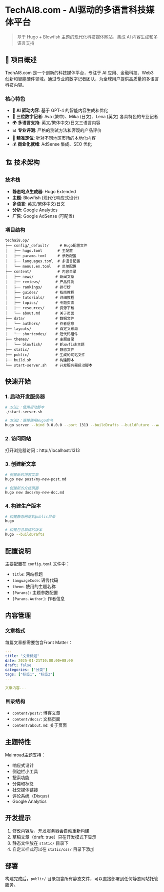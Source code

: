 # TechAI8.com - AI驱动的多语言科技媒体平台

> 基于 Hugo + Blowfish 主题的现代化科技媒体网站，集成 AI 内容生成和多语言支持

## 🌟 项目概述

TechAI8.com 是一个创新的科技媒体平台，专注于 AI 应用、金融科技、Web3 创新和智能硬件领域。通过专业的数字记者团队，为全球用户提供高质量的多语言科技内容。

### 核心特色
- 🤖 **AI 驱动内容**: 基于 GPT-4 的智能内容生成和优化
- 👥 **三位数字记者**: Ava (繁中)、Mika (日文)、Lena (英文) 各具特色的专业记者
- 🌍 **多语言支持**: 英文/繁体中文/日文三语言内容
- 📊 **专业评测**: 严格的测试方法和客观的产品评价
- 🎯 **精准定位**: 针对不同地区市场的本地化内容
- 💰 **商业化就绪**: AdSense 集成、SEO 优化

## 🏗️ 技术架构

### 技术栈
- **静态站点生成器**: Hugo Extended
- **主题**: Blowfish (现代化响应式设计)
- **多语言**: 英文/繁体中文/日文
- **分析**: Google Analytics
- **广告**: Google AdSense (可配置)

### 项目结构

```
techai8.op/
├── config/_default/     # Hugo配置文件
│   ├── hugo.toml       # 主配置
│   ├── params.toml     # 参数配置
│   ├── languages.toml  # 多语言配置
│   └── menus.en.toml   # 菜单配置
├── content/            # 内容目录
│   ├── news/          # 新闻文章
│   ├── reviews/       # 产品评测
│   ├── rankings/      # 排行榜
│   ├── guides/        # 指南教程
│   ├── tutorials/     # 详细教程
│   ├── topics/        # 专题页面
│   ├── resources/     # 资源下载
│   └── about.md       # 关于页面
├── data/              # 数据文件
│   └── authors/       # 作者信息
├── layouts/           # 自定义布局
│   └── shortcodes/    # 短代码组件
├── themes/            # 主题目录
│   └── blowfish/      # Blowfish主题
├── static/            # 静态文件
├── public/            # 生成的网站文件
├── build.sh           # 构建脚本
└── start-server.sh    # 开发服务器启动脚本
```

## 快速开始

### 1. 启动开发服务器

```bash
# 方法1：使用启动脚本
./start-server.sh

# 方法2：直接使用Hugo命令
hugo server --bind 0.0.0.0 --port 1313 --buildDrafts --buildFuture --watch
```

### 2. 访问网站

打开浏览器访问：http://localhost:1313

### 3. 创建新文章

```bash
# 创建新的博客文章
hugo new post/my-new-post.md

# 创建新的文档页面
hugo new docs/my-new-doc.md
```

### 4. 构建生产版本

```bash
# 构建静态网站到public目录
hugo

# 构建包含草稿的版本
hugo --buildDrafts
```

## 配置说明

主要配置在 `config.toml` 文件中：

- `title`: 网站标题
- `languageCode`: 语言代码
- `theme`: 使用的主题名称
- `[Params]`: 主题参数配置
- `[Params.Author]`: 作者信息

## 内容管理

### 文章格式

每篇文章都需要包含Front Matter：

```yaml
---
title: "文章标题"
date: 2025-01-21T10:00:00+08:00
draft: false
categories: ["分类"]
tags: ["标签1", "标签2"]
---

文章内容...
```

### 目录结构

- `content/post/`: 博客文章
- `content/docs/`: 文档页面
- `content/about.md`: 关于页面

## 主题特性

Mainroad主题支持：

- 响应式设计
- 侧边栏小工具
- 搜索功能
- 分类和标签
- 社交媒体链接
- 评论系统（Disqus）
- Google Analytics

## 开发提示

1. 修改内容后，开发服务器会自动重新构建
2. 草稿文章（draft: true）只在开发模式下显示
3. 静态文件放在 `static/` 目录下
4. 自定义样式可以在 `static/css/` 目录下添加

## 部署

构建完成后，`public/` 目录包含所有静态文件，可以直接部署到任何静态网站托管服务。
